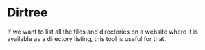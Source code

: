 # Dirtree
If we want to list all the files and directories on a website where it is available as a directory listing, this tool is useful for that.
